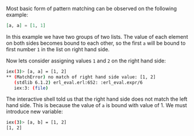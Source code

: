 Most basic form of pattern matching can be observed on the following example:
```elixir
[a, a] = [1, 1]
```
In this example we have two groups of two lists. The value of each element on both sides becomes bound to each other, so the first `a` will be bound to first number `1` in the list on right hand side.

Now lets consider assigning values `1` and `2` on the right hand side:
```sh
iex(3)> [a, a] = [1, 2]  
** (MatchError) no match of right hand side value: [1, 2]  
   (stdlib 6.1.2) erl_eval.erl:652: :erl_eval.expr/6  
   iex:3: (file)
```
The interactive shell told us that the right hand side does not match the left hand side. This is because the value of `a` is bound with value of 1. We must introduce new variable:
```sh
iex(3)> [a, b] = [1, 2]  
[1, 2]
```